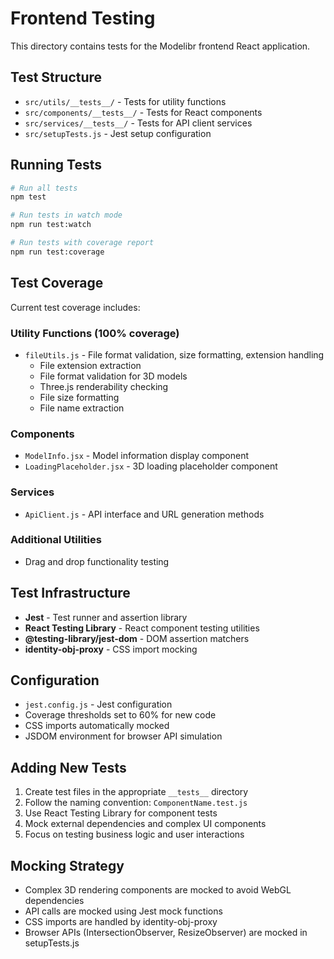 # Frontend Testing

This directory contains tests for the Modelibr frontend React application.

## Test Structure

- `src/utils/__tests__/` - Tests for utility functions
- `src/components/__tests__/` - Tests for React components  
- `src/services/__tests__/` - Tests for API client services
- `src/setupTests.js` - Jest setup configuration

## Running Tests

```bash
# Run all tests
npm test

# Run tests in watch mode
npm run test:watch

# Run tests with coverage report
npm run test:coverage
```

## Test Coverage

Current test coverage includes:

### Utility Functions (100% coverage)
- `fileUtils.js` - File format validation, size formatting, extension handling
  - File extension extraction
  - File format validation for 3D models
  - Three.js renderability checking
  - File size formatting
  - File name extraction

### Components  
- `ModelInfo.jsx` - Model information display component
- `LoadingPlaceholder.jsx` - 3D loading placeholder component

### Services
- `ApiClient.js` - API interface and URL generation methods

### Additional Utilities
- Drag and drop functionality testing

## Test Infrastructure

- **Jest** - Test runner and assertion library
- **React Testing Library** - React component testing utilities
- **@testing-library/jest-dom** - DOM assertion matchers
- **identity-obj-proxy** - CSS import mocking

## Configuration

- `jest.config.js` - Jest configuration
- Coverage thresholds set to 60% for new code
- CSS imports automatically mocked
- JSDOM environment for browser API simulation

## Adding New Tests

1. Create test files in the appropriate `__tests__` directory
2. Follow the naming convention: `ComponentName.test.js`
3. Use React Testing Library for component tests
4. Mock external dependencies and complex UI components
5. Focus on testing business logic and user interactions

## Mocking Strategy

- Complex 3D rendering components are mocked to avoid WebGL dependencies
- API calls are mocked using Jest mock functions
- CSS imports are handled by identity-obj-proxy
- Browser APIs (IntersectionObserver, ResizeObserver) are mocked in setupTests.js